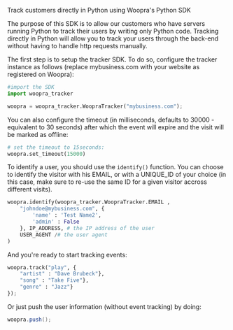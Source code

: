 Track customers directly in Python using Woopra's Python SDK

The purpose of this SDK is to allow our customers who have servers running Python to track their users by writing only Python code. Tracking directly in Python will allow you to track your users through the back-end without having to handle http requests manually.

The first step is to setup the tracker SDK. To do so, configure the tracker instance as follows (replace mybusiness.com with your website as registered on Woopra):
``` python
#import the SDK
import woopra_tracker

woopra = woopra_tracker.WoopraTracker("mybusiness.com");
```
You can also configure the timeout (in milliseconds, defaults to 30000 - equivalent to 30 seconds) after which the event will expire and the visit will be marked as offline:
``` python
# set the timeout to 15seconds:
woopra.set_timeout(15000)
```
To identify a user, you should use the <code>identify()</code> function. You can choose to identify the visitor with his EMAIL, or with a UNIQUE_ID of your choice (in this case, make sure to re-use the same ID for a given visitor accross different visits).
``` python
woopra.identify(woopra_tracker.WoopraTracker.EMAIL ,
	"johndoe@mybusiness.com", {
		'name' : 'Test Name2',
		'admin' : False
	}, IP_ADDRESS, # the IP address of the user
	USER_AGENT /# the user agent
)
```
And you're ready to start tracking events:
``` python
woopra.track("play", {
	"artist" : "Dave Brubeck"},
	"song" : "Take Five"},
	"genre" : "Jazz"}
});
```
Or just push the user information (without event tracking) by doing:
``` java
woopra.push();
```